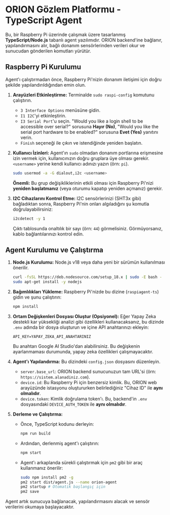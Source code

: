 # ORION Gözlem Platformu - TypeScript Agent

Bu, bir Raspberry Pi üzerinde çalışmak üzere tasarlanmış **TypeScript/Node.js** tabanlı agent yazılımıdır. ORION backend'ine bağlanır, yapılandırmasını alır, bağlı donanım sensörlerinden verileri okur ve sunucudan gönderilen komutları yürütür.

## Raspberry Pi Kurulumu

Agent'ı çalıştırmadan önce, Raspberry Pi'nizin donanım iletişimi için doğru şekilde yapılandırıldığından emin olun.

1.  **Arayüzleri Etkinleştirme:**
    Terminalde `sudo raspi-config` komutunu çalıştırın.
    -   `3 Interface Options` menüsüne gidin.
    -   `I1 I2C`'yi etkinleştirin.
    -   `I3 Serial Port`'u seçin. "Would you like a login shell to be accessible over serial?" sorusuna **Hayır (No)**, "Would you like the serial port hardware to be enabled?" sorusuna **Evet (Yes)** yanıtını verin.
    -   `Finish` seçeneği ile çıkın ve istendiğinde yeniden başlatın.

2.  **Kullanıcı İzinleri:**
    Agent'ın `sudo` olmadan donanım portlarına erişmesine izin vermek için, kullanıcınızın doğru gruplara üye olması gerekir. `<username>` yerine kendi kullanıcı adınızı yazın (örn: `pi`).
    ```bash
    sudo usermod -a -G dialout,i2c <username>
    ```
    **Önemli:** Bu grup değişikliklerinin etkili olması için Raspberry Pi'nizi **yeniden başlatmanız** (veya oturumu kapatıp yeniden açmanız) gerekir.

3.  **I2C Cihazlarını Kontrol Etme:**
    I2C sensörlerinizi (SHT3x gibi) bağladıktan sonra, Raspberry Pi'nin onları algıladığını şu komutla doğrulayabilirsiniz:
    ```bash
    i2cdetect -y 1
    ```
    Çıktı tablosunda onaltılık bir sayı (örn: `44`) görmelisiniz. Görmüyorsanız, kablo bağlantılarınızı kontrol edin.

## Agent Kurulumu ve Çalıştırma

1.  **Node.js Kurulumu:**
    Node.js v18 veya daha yeni bir sürümün kullanılması önerilir.
    ```bash
    curl -fsSL https://deb.nodesource.com/setup_18.x | sudo -E bash -
    sudo apt-get install -y nodejs
    ```

2.  **Bağımlılıkları Yükleme:**
    Raspberry Pi'nizde bu dizine (`raspiagent-ts`) gidin ve şunu çalıştırın:
    ```bash
    npm install
    ```

3.  **Ortam Değişkenleri Dosyası Oluştur (Opsiyonel):**
    Eğer Yapay Zeka destekli kar yüksekliği analizi gibi özellikleri kullanacaksanız, bu dizinde `.env` adında bir dosya oluşturun ve içine API anahtarınızı ekleyin:
    ```
    API_KEY=YAPAY_ZEKA_API_ANAHTARINIZ
    ```
    Bu anahtarı Google AI Studio'dan alabilirsiniz. Bu değişkenin ayarlanmaması durumunda, yapay zeka özellikleri çalışmayacaktır.

4.  **Agent'ı Yapılandırma:**
    Bu dizindeki `config.json` dosyasını düzenleyin.
    -   `server.base_url`: ORION backend sunucunuzun tam URL'si (örn: `https://sistem.alanadiniz.com`).
    -   `device.id`: Bu Raspberry Pi için benzersiz kimlik. Bu, ORION web arayüzünde istasyonu oluştururken belirlediğiniz "Cihaz ID" ile **aynı olmalıdır**.
    -   `device.token`: Kimlik doğrulama token'ı. Bu, backend'in `.env` dosyasındaki `DEVICE_AUTH_TOKEN` ile **aynı olmalıdır**.

5.  **Derleme ve Çalıştırma:**
    -   Önce, TypeScript kodunu derleyin:
        ```bash
        npm run build
        ```
    -   Ardından, derlenmiş agent'ı çalıştırın:
        ```bash
        npm start
        ```
    -   Agent'ı arkaplanda sürekli çalıştırmak için `pm2` gibi bir araç kullanmanız önerilir:
        ```bash
        sudo npm install pm2 -g
        pm2 start dist/agent.js --name orion-agent
        pm2 startup # Otomatik başlangıç için
        pm2 save
        ```

Agent artık sunucuya bağlanacak, yapılandırmasını alacak ve sensör verilerini okumaya başlayacaktır.